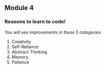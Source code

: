 ## __Module 4__

### Reasons to learn to code!
_You will see improvements in these 5 categories_
1. Creativity
2. Self-Reliance
3. Abstract Thinking
4. Memory
5. Patience
